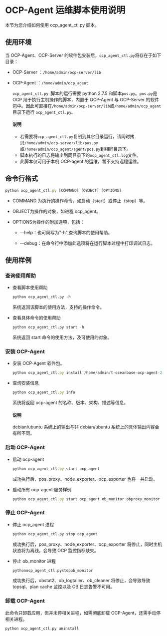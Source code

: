 OCP-Agent 运维脚本使用说明 
=======================================

本节为您介绍如何使用 ocp_agent_ctl.py 脚本。

使用环境 
-------------------------

当 OCP-Agent、OCP-Server 的软件包安装后，`ocp_agent_ctl.py`将存在于如下目录：

* OCP-Server ：`/home/admin/ocp-server/lib`

  

* OCP-Agent ：`/home/admin/ocp_agent`

  `ocp_agent_ctl.py `脚本的运行需要 python 2.7.5 和脚本`pos.py`。`pos.py`是 OCP 用于执行主机操作的脚本，内置于 OCP-Agent 与 OCP-Server 的软件包中。因此可直接在`/home/admin/ocp-server/lib`或`/home/admin/ocp_agent`目录下运行 `ocp_agent_ctl.py`。
  
  <main id="notice" type='explain'>
    <h4>说明</h4>
    <ul>
    <li>若需要将<code>ocp_agent_ctl.py</code>复制到其它目录运行，请同时拷贝<code>/home/admin/ocp-server/lib/pos.py</code>或<code>/home/admin/ocp_agent/agent/pos.py</code>到相同目录下。</li>
    <li>脚本执行的日志将输出到同目录下的<code>ocp_agent_ctl.log</code>文件。</li>
    <li>此脚本仅可用于本机 OCP-agent 的运维，暂不支持远程运维。</li>
    </ul>
  </main>

    
  

  
  




命令行格式 
--------------------------

```javascript
python ocp_agent_ctl.py [COMMAND] [OBJECT] [OPTIONS]
```



* COMMAND 为执行的操作命令，如启动（start）或停止（stop）等。

  

* OBJECT为操作的对象，如进程 ocp_agent。

  

* OPTIONS为操作的附加选项，包括：

  * --help：也可简写为"-h",查询脚本的使用帮助。

    
  
  * --debug：在命令行中添加此选项将在运行脚本过程中打印调试日志。

    
  

  




使用样例 
-------------------------

### 查询使用帮助 

* 查看脚本使用帮助

  ```python
  python ocp_agent_ctl.py -h
  ```

  

  系统返回该脚本的使用方法，支持的操作命令。
  

* 查看具体命令的使用帮助

  ```python
  python ocp_agent_ctl.py start -h
  ```

  

  系统返回 start 命令的使用方法，及可使用的对象。
  




### 安装 OCP-Agent 

* 安装 OCP-Agent 软件包。

  ```javascript
  python ocp_agent_ctl.py install /home/admin/t-oceanbase-ocp-agent-2.4.3-1234567.alios7.x86_64.rpm
  ```

  

* 查询安装信息

  ```javascript
  python ocp_agent_ctl.py info
  ```

  

  系统将返回 ocp-agent 的名称、版本、架构、描述等信息。

  <main id="notice" type='explain'>
    <h4>说明</h4>
    <p>debian/ubuntu 系统上的输出与非 debian/ubuntu 系统上的具体输出内容会有所不同。</p>
  </main>
  




### 启动 OCP-Agent 

* 启动 ocp-agent 

  ```javascript
  python ocp_agent_ctl.py start ocp_agent
  ```

  

  成功执行后，pos_proxy、node_exporter、ocp_exporter 也将一并启动。
  




<!-- -->

* 启动所有 ocp-agent 服务样例

  ```javascript
  python ocp_agent_ctl.py start ocp_agent ob_monitor obproxy_monitor --ocp_site_url http://localhost:8080 --cluster_name cluster1
  ```

  




### 停止 OCP-Agent 

* 停止 ocp_agent 进程

  ```python
  python ocp_agent_ctl.py stop ocp_agent
  ```

  

  成功执行后，pos_proxy、node_exporter、ocp_exporter 将停止，同时主机状态将为离线，会导致 OCP 监控指标缺失。
  

* 停止 ob_monitor 进程

  ```python
  pythonocp_agent_ctl.pystopob_monitor
  ```

  

  成功执行后，obstat2、ob_logtailer、ob_cleaner 将停止，会导致导致 topsql、plan cache 监控以及 OB 日志告警不可用。
  




### 卸载 OCP-Agent 

此命令只卸载应用，但并未停相关进程，如需彻底卸载 OCP-Agent，还需手动停相关进程。

```python
python ocp_agent_ctl.py uninstall
```


